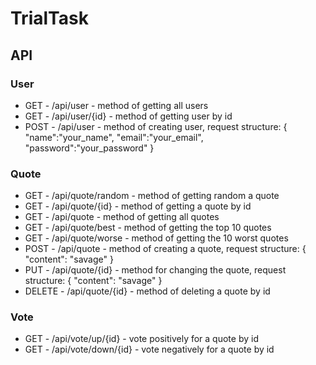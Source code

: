 # TrialTask

## API


### User
 - GET - /api/user - method of getting all users
 - GET - /api/user/{id} - method of getting user by id
 - POST - /api/user - method of creating user, request structure:
       {
           "name":"your_name",
           "email":"your_email",
           "password":"your_password"
       }
       
 ### Quote
 - GET - /api/quote/random - method of getting random a quote
 - GET - /api/quote/{id} - method of getting a quote by id
 - GET - /api/quote - method of getting all quotes
 - GET - /api/quote/best - method of getting the top 10 quotes
 - GET - /api/quote/worse - method of getting the 10 worst quotes
 - POST - /api/quote -  method of creating a quote, request structure:
        {
            "content": "savage"
        }
 - PUT - /api/quote/{id} - method for changing the quote, request structure:
        {
            "content": "savage"
        }
 - DELETE - /api/quote/{id} - method of deleting a quote by id

### Vote
 - GET - /api/vote/up/{id} - vote positively for a quote by id
 - GET - /api/vote/down/{id} - vote negatively for a quote by id
